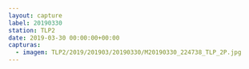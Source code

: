 ```yaml
---
layout: capture
label: 20190330
station: TLP2
date: 2019-03-30 00:00:00+00:00
capturas:
  - imagem: TLP2/2019/201903/20190330/M20190330_224738_TLP_2P.jpg
---
```

